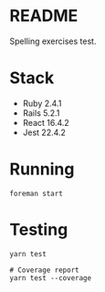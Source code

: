 # README

Spelling exercises test.

# Stack

- Ruby 2.4.1
- Rails 5.2.1
- React 16.4.2
- Jest 22.4.2

# Running

`foreman start`

# Testing

```
yarn test

# Coverage report
yarn test --coverage
```
